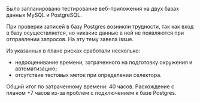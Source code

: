 Было запланировано тестирование веб-приложения на двух базах данных MySQL и PostgreSQL. 

При проверки записей в базу Postgres возникли трудности, так как вход в базу осуществляется, но никакие данные в ней не появляются при отправлении запросов. На эту тему завела issue.

Из указанных в плане рисках сработали несколько:
- недооценивание времени, затраченного на подготовку окружения и автоматизацию;
- отсутствие тестовых меток при определении селектора.

Общий итог по затраченному времени: 40 часов. 
Расхождение с планом +7 часов из-за проблем с подключением к базе Postgres.
